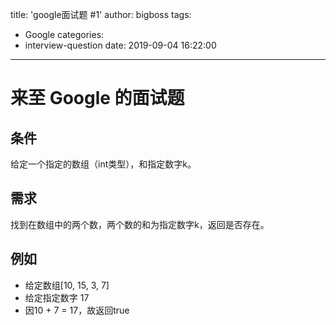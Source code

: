 title: 'google面试题  #1'
author: bigboss
tags:
  - Google
categories:
  - interview-question
date: 2019-09-04 16:22:00
---
# 来至 Google 的面试题

## 条件
给定一个指定的数组（int类型），和指定数字k。

## 需求
找到在数组中的两个数，两个数的和为指定数字k，返回是否存在。

## 例如
- 给定数组[10, 15, 3, 7]  
- 给定指定数字 17  
- 因10 + 7 = 17，故返回true
